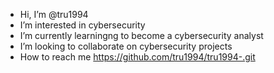 - Hi, I’m @tru1994
- I’m interested in cybersecurity 
- I’m currently learningng to become a cybersecurity analyst 
- I’m looking to collaborate on cybersecurity projects 
- How to reach me https://github.com/tru1994/tru1994-.git

<!---
tru1994/tru1994 is a ✨ special ✨ repository because its `README.md` (this file) appears on your GitHub profile.
You can click the Preview link to take a look at your changes.
--->
